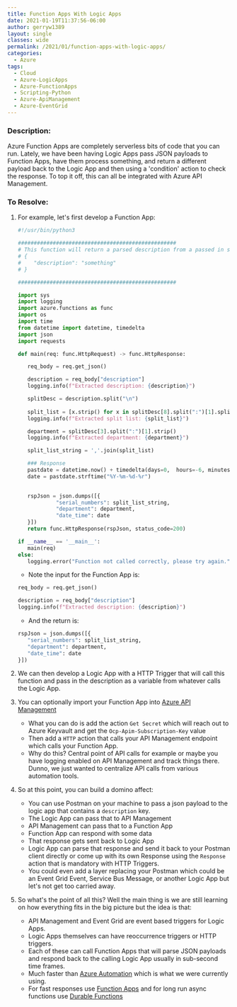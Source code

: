 ```yaml
---
title: Function Apps With Logic Apps
date: 2021-01-19T11:37:56-06:00
author: gerryw1389
layout: single
classes: wide
permalink: /2021/01/function-apps-with-logic-apps/
categories:
  - Azure
tags:
  - Cloud
  - Azure-LogicApps
  - Azure-FunctionApps
  - Scripting-Python
  - Azure-ApiManagement
  - Azure-EventGrid
---
```

<!--more-->

### Description:

Azure Function Apps are completely serverless bits of code that you can run. Lately, we have been having Logic Apps pass JSON payloads to Function Apps, have them process something, and return a different payload back to the Logic App and then using a 'condition' action to check the response. To top it off, this can all be integrated with Azure API Management.

### To Resolve:

1. For example, let's first develop a Function App:

   ```python
   #!/usr/bin/python3

   ##################################################
   # This function will return a parsed description from a passed in string
   # {
   #    "description": "something"
   # }

   ##################################################

   import sys
   import logging
   import azure.functions as func
   import os
   import time
   from datetime import datetime, timedelta
   import json
   import requests

   def main(req: func.HttpRequest) -> func.HttpResponse:

      req_body = req.get_json()

      description = req_body["description"]
      logging.info(f"Extracted description: {description}")

      splitDesc = description.split("\n")
      
      split_list = [x.strip() for x in splitDesc[8].split(":")[1].split(',')]
      logging.info(f"Extracted split list: {split_list}")

      department = splitDesc[3].split(":")[1].strip()
      logging.info(f"Extracted department: {department}")

      split_list_string = ','.join(split_list)

      ### Response
      pastdate = datetime.now() + timedelta(days=0,  hours=-6, minutes=0)
      date = pastdate.strftime("%Y-%m-%d-%r")
      

      rspJson = json.dumps([{ 
               "serial_numbers": split_list_string,
               "department": department,
               "date_time": date 
      }])
      return func.HttpResponse(rspJson, status_code=200)

   if __name__ == '__main__':
      main(req)
   else:
      logging.error("Function not called correctly, please try again.")
   ```

   - Note the input for the Function App is:

   ```python
   req_body = req.get_json()

   description = req_body["description"]
   logging.info(f"Extracted description: {description}")
   ```

   - And the return is:

   ```python
   rspJson = json.dumps([{ 
      "serial_numbers": split_list_string,
      "department": department,
      "date_time": date 
   }])
   ```

2. We can then develop a Logic App with a HTTP Trigger that will call this function and pass in the description as a variable from whatever calls the Logic App.

3. You can optionally import your Function App into [Azure API Management](https://automationadmin.com/2020/08/azure-api-management)

   - What you can do is add the action `Get Secret` which will reach out to Azure Keyvault and get the `Ocp-Apim-Subscription-Key` value
   - Then add a `HTTP` action that calls your API Management endpoint which calls your Function App.
   - Why do this? Central point of API calls for example or maybe you have logging enabled on API Management and track things there. Dunno, we just wanted to centralize API calls from various automation tools.

4. So at this point, you can build a domino affect:

   - You can use Postman on your machine to pass a json payload to the logic app that contains a `description` key.
   - The Logic App can pass that to API Management
   - API Management can pass that to a Function App
   - Function App can respond with some data
   - That response gets sent back to Logic App
   - Logic App can parse that response and send it back to your Postman client directly or come up with its own Response using the `Response` action that is mandatory with HTTP Triggers.
   - You could even add a layer replacing your Postman which could be an Event Grid Event, Service Bus Message, or another Logic App but let's not get too carried away.

5. So what's the point of all this? Well the main thing is we are still learning on how everything fits in the big picture but the idea is that:

   - API Management and Event Grid are event based triggers for Logic Apps.
   - Logic Apps themselves can have reoccurrence triggers or HTTP triggers.
   - Each of these can call Function Apps that will parse JSON payloads and respond back to the calling Logic App usually in sub-second time frames.
   - Much faster than [Azure Automation](https://automationadmin.com/2020/10/using-azure-automation-logic-apps-for-sftp) which is what we were currently using.
   - For fast responses use [Function Apps](https://automationadmin.com/2021/01/function-app-source-control-pt-2/) and for long run async functions use [Durable Functions](https://automationadmin.com/2021/05/azure-durable-functions/)
